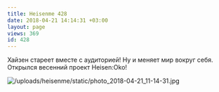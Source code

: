 ```yaml
---
title: Heisenme 428
date: 2018-04-21 14:14:31 +03:00
layout: page
views: 369
id: 428
---
```


Хайзен стареет вместе с аудиторией! Ну и меняет мир вокруг себя. Открылся весенний проект Heisen:Oko!



![/uploads/heisenme/static/photo_2018-04-21_11-14-31.jpg](/uploads/heisenme/static/photo_2018-04-21_11-14-31.jpg)
